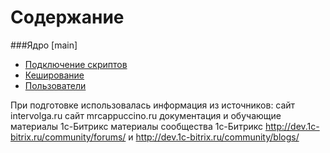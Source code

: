 Содержание
==========


###Ядро [main]

* [Подключение скриптов](https://github.com/kolibri1/BitrixBook/blob/master/scripts.md) 
* [Кеширование](https://github.com/kolibri1/BitrixBook/blob/master/cache.md)
* [Пользователи](https://github.com/kolibri1/BitrixBook/blob/master/users.md) 


При подготовке использовалась информация из источников:
сайт intervolga.ru
сайт mrcappuccino.ru
документация и обучающие материалы 1с-Битрикс
материалы сообщества 1с-Битрикс http://dev.1c-bitrix.ru/community/forums/ и http://dev.1c-bitrix.ru/community/blogs/
